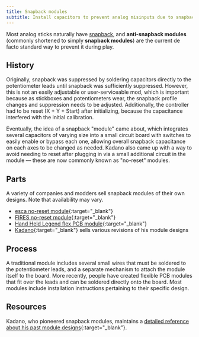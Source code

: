 ```yaml
---
title: Snapback modules
subtitle: Install capacitors to prevent analog misinputs due to snapback.
---
```


Most analog sticks naturally have [snapback](/compendium/sticks/stickboxes#snapback), and **anti-snapback modules** (commonly shortened to simply **snapback modules**) are the current de facto standard way to prevent it during play.

## History

Originally, snapback was suppressed by soldering capacitors directly to the potentiometer leads until snapback was sufficiently suppressed. However, this is not an easily adjustable or user-serviceable mod, which is important because as stickboxes and potentiometers wear, the snapback profile changes and suppression needs to be adjusted. Additionally, the controller had to be reset (X + Y + Start) after initializing, because the capacitance interfered with the initial calibration.

Eventually, the idea of a snapback "module" came about, which integrates several capacitors of varying size into a small circuit board with switches to easily enable or bypass each one, allowing overall snapback capacitance on each axes to be changed as needed. Kadano also came up with a way to avoid needing to reset after plugging in via a small additional circuit in the module — these are now commonly known as "no-reset" modules.

## Parts

A variety of companies and modders sell snapback modules of their own designs. Note that availability may vary.

- [esca no-reset module](https://www.etsy.com/listing/1063578642/esca-gamecube-controller-snapback){:target="\_blank"}
- [FIRES no-reset module](https://www.etsy.com/listing/1060466170/fires-no-reset-antisnapback-module-for){:target="\_blank"}
- [Hand Held Legend flex PCB module](https://handheldlegend.com/products/no-reset-snapback-mod-for-the-gamecube-controller-hand-held-legend?variant=39711300354182){:target="\_blank"}
- [Kadano](https://kadano.biz){:target="\_blank"} sells various revisions of his module designs

## Process

A traditional module includes several small wires that must be soldered to the potentiometer leads, and a separate mechanism to attach the module itself to the board. More recently, people have created flexible PCB modules that fit over the leads and can be soldered directly onto the board. Most modules include installation instructions pertaining to their specific design.

## Resources

Kadano, who pioneered snapback modules, maintains a [detailed reference about his past module designs](https://kadano.net/SSBM/GCC/S2.html){:target="\_blank"}.

